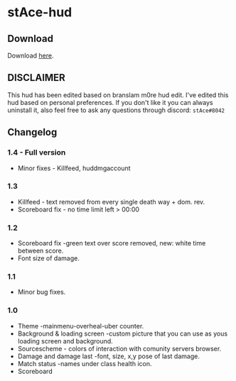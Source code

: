 # stAce-hud

## Download
Download [here](https://github.com/stAcexd/stAce-hud/archive/refs/heads/main.zip).

## DISCLAIMER
This hud has been edited based on branslam m0re hud edit. 
I've edited this hud based on personal preferences.
If you don't like it you can always uninstall it, also feel free to ask any questions through discord: `stAce#8042`
 
## Changelog
### 1.4 - Full version
* Minor fixes - Killfeed, huddmgaccount

### 1.3
* Killfeed - text removed from every single death way + dom. rev.
* Scoreboard fix - no time limit left > 00:00

### 1.2
* Scoreboard fix -green text over score removed, new: white time between score.
* Font size of damage.

### 1.1
* Minor bug fixes.

### 1.0
* Theme -mainmenu-overheal-uber counter.
* Background & loading screen -custom picture that you can use as yous loading screen and background.
* Sourcescheme - colors of interaction with comunity servers browser.
* Damage and damage last -font, size, x,y pose of last damage.
* Match status -names under class health icon.
* Scoreboard 